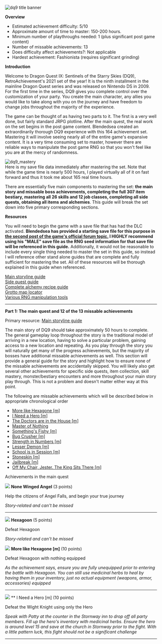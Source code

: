 ![dq9 title banner](https://user-images.githubusercontent.com/106546659/171050949-633ebf44-aa99-4fe3-a125-1faa70e41dfc.jpg)


**Overview**

- Estimated achievement difficulty: 5/10 
- Approximate amount of time to master: 150-200 hours. 
- Minimum number of playthroughs needed: 1 (plus significant post game content)
- Number of missable achievements: 13
- Does difficulty affect achievements?: Not applicable
- Hardest achievement: Fashionista (requires significant grinding)


**Introduction**

Welcome to Dragon Quest IX: Sentinels of the Starry Skies (DQ9), RetroAchievement's 2021 set of the year! It is the ninth installment in the mainline Dragon Quest series and was released on Nintendo DS in 2009. For the first time in the series, DQ9 gives you complete control over the customization of your party.  You create the main character, any allies you would like to take along with you on the journey and have freedom to change jobs throughout the majority of the experience.

The game can be thought of as having two parts to it. The first is a very well done, but fairly standard JRPG plotline. After the main quest, the real work on the set begins in the post game content. Blendedsea created an extraordinarily thorough DQ9 experience with this 164 achievement set. Mastering it will involve seeing nearly all of the entire game's expansive content. It is a very time consuming set to master, however there are reliable ways to manipulate the post game RNG so that you won't feel like you are at the mercy of randomness.

![dq9_mastery](https://user-images.githubusercontent.com/106546659/171057037-43521c71-9757-43ca-baa3-f6079e7d0854.JPG)<br>
Here is my save file data immediately after mastering the set.  Note that while the game time is nearly 500 hours, I played virtually all of it on fast forward and thus it took me about 165 real time hours.

There are essentially five main components to mastering the set: **the main story and missable boss achievements, completing the full 307 item bestiary, mastering all 26 skills and 12 job classes, completing all side quests, obtaining all items and alchemies**. This guide will break the set down into five primary corresponding sections.


**Resources**


You will need to begin the game with a save file that has had the DLC activated. **Blendedsea has provided a starting save file for this purpose in [the second post of the game's official forum topic.](https://retroachievements.org/viewtopic.php?t=11708)  I HIGHLY recommend using his "MALE" save file as the RNG seed information for that save file will be referenced in this guide.** Additionally, it would not be reasonable to include every single thing needed to master the set in this guide, so instead I will reference other stand alone guides that are complete and fully sufficient for mastering the set.  All of these resources will be thorough explained in this guide when referenced.

[Main storyline guide](https://gamefaqs.gamespot.com/ds/937281-dragon-quest-ix-sentinels-of-the-starry-skies/faqs/60437)<br>
[Side quest guide](https://almarsguides.com/retro/walkthroughs/NDS/Games/DragonQuestIXSentinelsoftheStarrySkies/Sidequests/ByNumber/)<br>
[Complete alchemy recipe guide](https://gamefaqs.gamespot.com/ds/937281-dragon-quest-ix-sentinels-of-the-starry-skies/faqs/60440)<br>
[Grotto map locator](https://www.woodus.com/den/games/dq9ds/tms/)<br>
[Various RNG manipulation tools](https://www.yabd.org/apps/dq9/)<br>

***

**Part 1: The main quest and 12 of the 13 missable achievements**


Primary resource: [Main storyline guide](https://gamefaqs.gamespot.com/ds/937281-dragon-quest-ix-sentinels-of-the-starry-skies/faqs/60437)

The main story of DQ9 should take approximately 50 hours to complete. The general gameplay loop throughout the story is the traditional model of arriving in a new location, having to solve a particular problem, gaining access to a new location and repeating.  As you play through the story you will naturally get many of the progress achievements, but the majority of bosses have additional missable achievements as well.  This section will provide a general guide for the story and highlight how to ensure none of the missable achievements are accidentally skipped.  You will likely also get several other achievements for specific side quests, item collection, skill mastery, monster/bestiary encounters and more throughout your main story play through.  This is not a problem and doesn't matter either way at this point.

The following are missable achievements which will be described below in appropriate chronological order
* [More like Hexagone [m]](https://retroachievements.org/achievement/146751)
* [I Need a Hero [m]](https://retroachievements.org/achievement/146752)
* [The Doctors are in the House [m]](https://retroachievements.org/achievement/146753)
* [Master of Nothing](https://retroachievements.org/achievement/146754)
* [Something's Fishy [m]](https://retroachievements.org/achievement/146755)
* [Bug Crusher [m]](https://retroachievements.org/achievement/146756)
* [Strength in Numbers [m]](https://retroachievements.org/achievement/146757)
* [Lesser Demon [m]](https://retroachievements.org/achievement/146758)
* [School is in Session [m]](https://retroachievements.org/achievement/146759)
* [Stoneskin [m]](https://retroachievements.org/achievement/146760)
* [Jailbreak [m]](https://retroachievements.org/achievement/146761)
* [Off My Chair, Jester. The King Sits There [m]](https://retroachievements.org/achievement/146762)

Achievements in the main quest

![](https://s3-eu-west-1.amazonaws.com/i.retroachievements.org/Badge/163150.png) **None Winged Angel** (3 points)

Help the citizens of Angel Falls, and begin your true journey

_Story-related and can't be missed_

***

![](https://s3-eu-west-1.amazonaws.com/i.retroachievements.org/Badge/163151.png) **Hexagoon** (5 points)

Defeat Hexagoon

_Story-related and can't be missed_

![](https://s3-eu-west-1.amazonaws.com/i.retroachievements.org/Badge/163170.png) **More like Hexagone [m]** (10 points)

Defeat Hexagoon with nothing equipped

_As the achievement says, ensure you are fully unequipped prior to entering the battle with Hexagoon.  You can still use medicinal herbs to heal by having them in your inventory, just no actual equipment (weapons, armor, accessories) equipped_

***

![](https://s3-eu-west-1.amazonaws.com/i.retroachievements.org/Badge/163171.png) ** I Need a Hero [m] (10 points)

Defeat the Wight Knight using only the Hero

_Speak with Patty at the counter in the Stornway inn to drop off all party members.  Fill up the hero's inventory with medicinal herbs.  Ensure the hero is around level 15 and save at the church in Stornway prior to the fight.  With a little pattern luck, this fight should not be a significant challenge_

***





